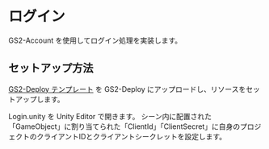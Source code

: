 # ログイン

GS2-Account を使用してログイン処理を実装します。

## セットアップ方法

[GS2-Deploy テンプレート](template.yaml) を GS2-Deploy にアップロードし、リソースをセットアップします。

Login.unity を Unity Editor で開きます。
シーン内に配置された「GameObject」に割り当てられた「ClientId」「ClientSecret」に自身のプロジェクトのクライアントIDとクライアントシークレットを設定します。
